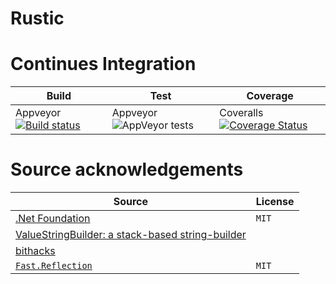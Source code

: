 # Rustic

# Continues Integration

| Build                                                                                                                                                                                   | Test                                                                                                                                                               | Coverage                                                                                                                                                                               |
| --------------------------------------------------------------------------------------------------------------------------------------------------------------------------------------- | ------------------------------------------------------------------------------------------------------------------------------------------------------------------ | -------------------------------------------------------------------------------------------------------------------------------------------------------------------------------------- |
| Appveyor [![Build status](https://ci.appveyor.com/api/projects/status/26phbh7xqhxet8fn/branch/master?svg=true)](https://ci.appveyor.com/project/ProphetLamb/rustic-sharp/branch/master) | Appveyor ![[AppVeyor tests](https://ci.appveyor.com/project/ProphetLamb/rustic-sharp/build/tests)](https://img.shields.io/appveyor/tests/ProphetLamb/rustic-sharp) | Coveralls [![Coverage Status](https://coveralls.io/repos/github/ProphetLamb/rustic-sharp/badge.svg?branch=master)](https://coveralls.io/github/ProphetLamb/rustic-sharp?branch=master) |

# Source acknowledgements

| Source                                                                                                                                                          | License |
| --------------------------------------------------------------------------------------------------------------------------------------------------------------- | ------- |
| [.Net Foundation](https://dotnetfoundation.org/)                                                                                                                | `MIT`   |
| [ValueStringBuilder: a stack-based string-builder](https://andrewlock.net/a-deep-dive-on-stringbuilder-part-6-vaulestringbuilder-a-stack-based-string-builder/) |         |
| [bithacks](https://graphics.stanford.edu/~seander/bithacks.html)                                                                                                |         |
| [`Fast.Reflection`](https://github.com/vexe/Fast.Reflection)                                                                                                    | `MIT`   |
